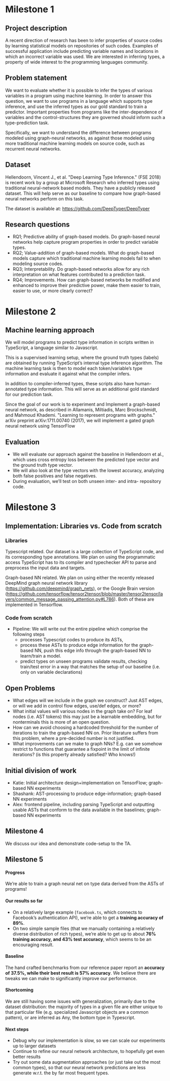 # Milestone 1
## Project description
A recent direction of research has been to infer properties of source codes by learning statistical models on repositories of such codes. Examples of successful application include predicting variable names and locations in which an incorrect variable was used. We are interested in inferring types, a property of wide interest to the programming languages community.

## Problem statement
We want to evaluate whether it is possible to infer the types of various variables in a program using machine learning. In order to answer this question, we want to use programs in a language which supports type inference, and use the inferred types as our gold standard to train a predictor. Important properties from programs like the inter-dependence of variables and the control-structures they are governed should inform such a type-prediction task.

Specifically, we want to understand the difference between programs modeled using graph-neural networks, as against those modeled using more traditional machine learning models on source code, such as recurrent neural networks. 

## Dataset
Hellendoorn, Vincent J., et al. "Deep Learning Type Inference." (FSE 2018) is recent work by a group at Microsoft Research who inferred types using traditional neural-network based models. They have a publicly released dataset. This will help serve as our baseline to compare how graph-based neural networks perform on this task.

The dataset is available at: https://github.com/DeepTyper/DeepTyper

## Research questions
- RQ1; Predictive ability of graph-based models. Do graph-based neural networks help capture program properties in order to predict variable types.
- RQ2; Value-addition of graph-based models. What do graph-based models capture which traditional machine learning models fail to when modeling source codes.
- RQ3; Interpretability. Do graph-based networks allow for any rich interpretation on what features contributed to a prediction task.
- RQ4; Improvements. How can graph-based networks be modified and enhanced to improve their predictive power, make them easier to train, easier to use, or more clearly correct?

# Milestone 2
## Machine learning approach

We will model programs to predict type information in scripts written in TypeScript, a language similar to Javascript. 

This is a supervised learning setup, where the ground truth types (labels) are obtained by running TypeScript’s internal type inference algorithm. The machine learning task is then to model each token/variable’s type information and evaluate it against what the compiler infers.

In addition to compiler-inferred types, these scripts also have human-annotated type information. This will serve as an additional gold standard for our prediction task.

Since the goal of our work is to experiment and Implement a graph-based neural network, as described in Allamanis, Miltiadis, Marc Brockschmidt, and Mahmoud Khademi. "Learning to represent programs with graphs." arXiv preprint arXiv:1711.00740 (2017), we will implement a gated graph neural network using TensorFlow

## Evaluation
- We will evaluate our approach against the baseline in Hellendoorn et al., which uses cross entropy loss between the predicted type vector and the ground truth type vector.
- We will also look at the type vectors with the lowest accuracy, analyzing both false positives and false negatives.
- During evaluation, we’ll test on both unseen inter- and intra- repository code.

# Milestone 3
## Implementation: Libraries vs. Code from scratch
### Libraries
Typescript related. Our dataset is a large collection of TypeScript code, and its corresponding type annotations. We plan on using the programmatic access TypeScript has to its compiler and typechecker API to parse and preprocess the input data and targets.

Graph-based NN related. We plan on using either the recently released DeepMind graph neural network library (https://github.com/deepmind/graph_nets), or the Google Brain version (https://github.com/tensorflow/tensor2tensor/blob/master/tensor2tensor/layers/common_message_passing_attention.py#L786). Both of these are implemented in Tensorflow.

### Code from scratch
- Pipeline: We will write out the entire pipeline which comprise the following steps 
    - processes Typescript codes to produce its ASTs, 
    - process these ASTs to produce edge information for the graph-based NN, push this edge info through the graph-based NN to learn/train a model.
    - predict types on unseen programs validate results, checking train/test error in a way that matches the setup of our baseline (i.e. only on variable declarations)


## Open Problems
- What edges will we include in the graph we construct? Just AST edges, or will we add in control flow edges, use/def edges, or more?
- What initial values will various nodes in the graph take on? For leaf nodes (i.e. AST tokens) this may just be a learnable embedding, but for nonterminals this is more of an open question.
- How can we avoid choosing a hardcoded threshold for the number of iterations to train the graph-based NN on. Prior literature suffers from this problem, where a pre-decided number is not justified.
- What improvements can we make to graph NNs? E.g. can we somehow restrict to functions that guarantee a fixpoint in the limit of infinite iterations? (is this property already satisfied? Who knows!) 

## Initial division of work
- Katie: Initial architecture design+implementation on TensorFlow; graph-based NN experiments
- Shashank: AST-processing to produce edge-information; graph-based NN experiments
- Alex: frontend pipeline, including parsing TypeScript and outputting usable ASTs that conform to the data available in the baselines; graph-based NN experiments

## Milestone 4
We discuss our idea and demonstrate code-setup to the TA.

## Milestone 5
#### Progress
We’re able to train a graph neural net on type data derived from the ASTs of programs! 

#### Our results so far
- On a relatively large example (`facebook.ts`, which connects to Facebook’s authentication API), we’re able to get a **training accuracy of 89%**. 
- On two simple sample files (that we manually containing a relatively diverse distribution of rich types), we’re able to get up to about **76% training accuracy, and 43% test accuracy**, which seems to be an encouraging result.

#### Baseline
The hand crafted benchmarks from our reference paper report an **accuracy of 37.5%,  while their best result is 57% accuracy**. We believe there are tweaks we can make to significantly improve our performance.

#### Shortcoming
We are still having some issues with generalization, primarily due to the dataset distribution: the majority of types in a given file are either unique to that particular file (e.g. specialized Javascript objects are a common pattern), or are inferred as Any, the bottom type in Typescript.

#### Next steps
- Debug why our implementation is slow, so we can scale our experiments up to larger datasets
- Continue to refine our neural network architecture, to hopefully get even better results
- Try out some data augmentation approaches (or just take out the most common types), so that our neural network predictions are less generate w.r.t. the by far most frequent types.